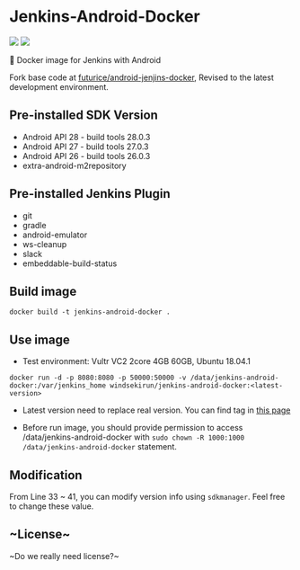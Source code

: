 # Jenkins-Android-Docker
[![](https://images.microbadger.com/badges/image/windsekirun/jenkins-android-docker.svg)](https://microbadger.com/images/windsekirun/jenkins-android-docker "Get your own image badge on microbadger.com") [![](https://images.microbadger.com/badges/version/windsekirun/jenkins-android-docker.svg)](https://microbadger.com/images/windsekirun/jenkins-android-docker "Get your own version badge on microbadger.com") 

🐳 Docker image for Jenkins with Android

Fork base code at [futurice/android-jenjins-docker](https://github.com/futurice/android-jenkins-docker), Revised to the latest development environment.

## Pre-installed SDK Version

 * Android API 28 - build tools 28.0.3
 * Android API 27 - build tools 27.0.3
 * Android API 26 - build tools 26.0.3
 * extra-android-m2repository
 
## Pre-installed Jenkins Plugin
 
  * git
  * gradle
  * android-emulator
  * ws-cleanup
  * slack
  * embeddable-build-status
  
## Build image
```docker build -t jenkins-android-docker .```

## Use image
 - Test environment: Vultr VC2 2core 4GB 60GB, Ubuntu 18.04.1 

```docker run -d -p 8080:8080 -p 50000:50000 -v /data/jenkins-android-docker:/var/jenkins_home windsekirun/jenkins-android-docker:<latest-version>```

 - Latest version need to replace real version. You can find tag in [this page](https://hub.docker.com/r/windsekirun/jenkins-android-docker/tags)

 - Before run image, you should provide permission to access /data/jenkins-android-docker with ```sudo chown -R 1000:1000 /data/jenkins-android-docker``` statement.
 
## Modification
 From Line 33 ~ 41, you can modify version info using `sdkmanager`. Feel free to change these value.
 
## ~License~
 ~Do we really need license?~
